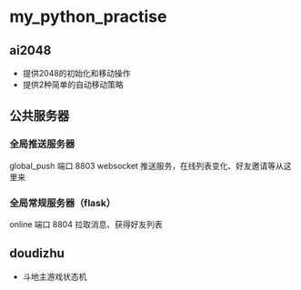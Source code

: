 # my_python_practise

## ai2048
- 提供2048的初始化和移动操作
- 提供2种简单的自动移动策略


## 公共服务器

### 全局推送服务器
global_push 端口 8803
websocket 推送服务，在线列表变化、好友邀请等从这里来

### 全局常规服务器（flask）
online 端口 8804
拉取消息、获得好友列表


## doudizhu
- 斗地主游戏状态机
